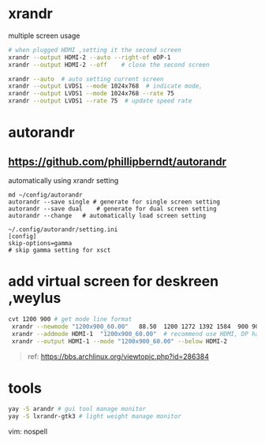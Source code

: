 
# xrandr
multiple screen usage
```sh
# when plugged HDMI ,setting it the second screen
xrandr --output HDMI-2 --auto --right-of eDP-1   
xrandr --output HDMI-2 --off    # close the second screen

xrandr --auto  # auto setting current screen
xrandr --output LVDS1 --mode 1024x768  # indicate mode, 
xrandr --output LVDS1 --mode 1024x768 --rate 75
xrandr --output LVDS1 --rate 75  # update speed rate
```

# autorandr
## https://github.com/phillipberndt/autorandr
automatically using xrandr setting
```
md ~/config/autorandr
autorandr --save single # generate for single screen setting
autorandr --save dual    # generate for dual screen setting
autorandr --change   # automatically load screen setting

~/.config/autorandr/setting.ini
[config]
skip-options=gamma  
# skip gamma setting for xsct
```

# add virtual screen for deskreen ,weylus
```sh
cvt 1200 900 # get mode line format
 xrandr --newmode "1200x900_60.00"   88.50  1200 1272 1392 1584  900 903 907 934 -hsync +vsync
 xrandr --addmode HDMI-1  "1200x900_60.00"  # recommend use HDMI, DP has unknown bugs.
 xrandr --output HDMI-1 --mode "1200x900_60.00" --below HDMI-2
```
> ref: https://bbs.archlinux.org/viewtopic.php?id=286384

# tools
```sh
yay -S arandr # gui tool manage monitor
yay -S lxrandr-gtk3 # light weight manage monitor
```



vim: nospell
